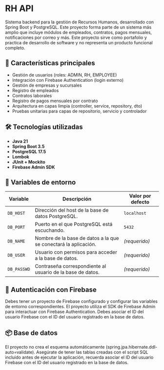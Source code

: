 # RH API

Sistema backend para la gestión de Recursos Humanos, desarrollado con Spring Boot y PostgreSQL. Este proyecto forma parte de un sistema más amplio que incluye módulos de empleados, contratos, pagos mensuales, notificaciones por correo y más. Este proyecto sirve como portafolio y practica de desarrollo de software y no representa un producto funcional completo.

## 🚀 Características principales

- Gestión de usuarios (roles: ADMIN, RH, EMPLOYEE)
- Integración con Firebase Authentication (login externo)
- Gestión de empresas y sucursales
- Registro de empleados
- Contratos laborales
- Registro de pagos mensuales por contrato
- Arquitectura en capas limpia (controller, service, repository, dto)
- Pruebas unitarias para capas de repositorio, servicio y controlador

## 🛠️ Tecnologías utilizadas

- **Java 21**
- **Spring Boot 3.5**
- **PostgreSQL 17.5**
- **Lombok**
- **JUnit + Mockito**
- **Firebase Admin SDK**

## 📝 Variables de entorno
| Variable    | Descripción                                                     | Valor por defecto |
| ----------- | --------------------------------------------------------------- |-------------------|
| `DB_HOST`   | Dirección del host de la base de datos PostgreSQL.              | `localhost`       |
| `DB_PORT`   | Puerto en el que PostgreSQL está escuchando.                    | `5432`            |
| `DB_NAME`   | Nombre de la base de datos a la que se conectará la aplicación. | *(requerido)*     |
| `DB_USER`   | Usuario con permisos para acceder a la base de datos.           | *(requerido)*     |
| `DB_PASSWD` | Contraseña correspondiente al usuario de la base de datos.      | *(requerido)*     |


## 🔑 Autenticación con Firebase
Debes tener un proyecto de Firebase configurado y configurar las variables de entorno correspondientes. El proyecto utiliza el SDK de Firebase Admin para interactuar con Firebase Authentication.
Debes asociar el ID del usuario Firebase con el ID del usuario registrado en la base de datos.

## 📦 Base de datos
El proyecto no crea el esquema automáticamente (spring.jpa.hibernate.ddl-auto=validate). Asegúrate de tener las tablas creadas con el script SQL incluido antes de ejecutar la aplicación, recuerda asociar el ID del usuario Firebase con el ID del usuario registrado en la base de datos.
